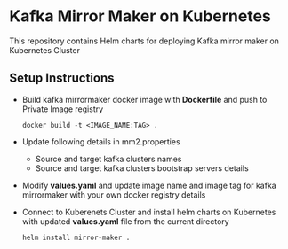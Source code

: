 # Kafka Mirror Maker on Kubernetes

This repository contains Helm charts for deploying Kafka mirror maker on Kubernetes Cluster

## Setup Instructions

* Build kafka mirrormaker docker image with **Dockerfile** and push to Private Image registry

	`docker build -t <IMAGE_NAME:TAG> .`

* Update following details in mm2.properties 
	* Source and target kafka clusters names
	* Source and target kafka clusters bootstrap servers details

* Modify **values.yaml** and update image name and image tag for kafka mirrormaker with your own docker registry details

* Connect to Kuberenets Cluster and install helm charts on Kubernetes with updated **values.yaml** file from the current directory
 
	`helm install mirror-maker .` 
 
